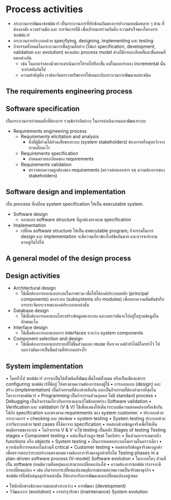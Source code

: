# Process activities
* กระบวนการพัฒนาซอฟต์แวร์ เป็นกระบวนการที่ทับซ้อนกันของการทำงานเทคนิคหลาย ๆ ด้าน ที่ต้องอาศัย ความร่วมมือ และ การจัดการที่ดี เพื่อเป้าหมายร่วมกันคือ ความสำเร็จของโครงการซอฟต์แวร์
* กระบวนการประกอบด้วย specifying, designing, implementing และ testing
* กิจกรรมทั้งหมดในกระบวนการพื้นฐานสี่อย่าง (ได้แก่ specification, development, validation และ evolution) ของแต่ละ process model ต่างก็มีรายละเอียดที่และขั้นตอนที่แตกต่างกัน
  * เช่น ในแบบจำลองน้ำตกจะดำเนินการให้จบไปทีละขั้น แต่ในแบบจำลอง incremental นั้น จะทำสลับกันไป
  * ความสำคัญคือ เราต้องจัดตารางทรัพยากรให้เหมาะกับกระบวนการพัฒนาแต่ละชนิด
## The requirements engineering process
## Software specification
  เป็นกระบวนการกำหนดสิ่งที่ต้องการ รวมข้อจำกัดต่างๆ ในการดำเนินงานและพัฒนาระบบ
*	Requirements engineering process  
     - Requirements elicitation and analysis  
       * สิ่งที่ผู้มีส่วนได้ส่วนเสียของระบบ (system stakeholders) ต้องการหรือมุ่งหวังจากระบบคืออะไร
     - Requirements specification  
       * กำหนดรายละเอียดของ requirements
     -	Requirements validation  
        * ตรวจสอบความถูกต้องของ requirements (ตรวจสอบเอกสาร vs ความต้องการของ stakeholders)
## Software design and implementation
  เป็น process ที่เปลี่ยน  system specification ให้เป็น executable system.
*	Software design
    -	ออกแบบ software structure ที่ถูกต้องตรงตาม specification
*	Implementation
    -	เปลี่ยน software structure ให้เป็น executable program;
 กิจกรรมในการ design และ implementation จะมีความเกี่ยวข้องใกล้ชิดกันมาก และอาจจะทำงานควบคู่กันไปได้
## A general model of the design process
## Design activities
  * Architectural design	
    - ใช้เมื่อต้องการออกแบบระบบในภาพรวม เพื่อให้ได้องค์ประกอบหลัก (principal components) ของระบบ (subsystems หรือ modules) เพื่อบอกความสัมพันธ์หรือการกระจัดกระจายขององค์ประกอบเหล่านั้น 
  * Database design	
    - ใช้เมื่อต้องการออกแบบโครงสร้างข้อมูลของระบบ และบอกว่ามันจะไปอยู่ในฐานข้อมูลในลักษณะใด
  * Interface design
    - ใช้เมื่อต้องการออกแบบการ interfaces ระหว่าง system components 
  * Component selection and design
    - ใช้เมื่อต้องการออกแบบระบบที่ใช้ชิ้นส่วนแบบ reuse ที่หาเจอ แต่ถ้ายังไม่มีใครทำไว้ ให้บอกว่ามันควรเป็นชิ้นส่วนที่ทำงานอย่างไร  

## System implementation
•	โดยทั่วไป ซอฟต์แวร์ อาจจะเป็นได้ทั้งชนิดที่พัฒนาขึ้นใหม่ทั้งหมด หรือเป็นเพียงแค่การ configuring ซอฟต์แวร์ที่มีอยู่ ให้ตรงตามความต้องการของผู้ใช้
•	การออกแบบ (design) และสร้าง (implementation) เป็นกิจกรรมที่ต้องทำสลับกัน และเป็นกิจกรรมที่ต้องทำมากที่สุดในโครงการซอฟต์แวร์
•	Programming เป็นกิจกรรมส่วนบุคคล ไม่มี standard process
•	Debugging เป็นกิจกรรมเกี่ยวกับการหาและแก้ไขข้อบกพร่อง
Software validation
•	Verification และ validation (V & V) ใช้เพื่อแสดงให้เห็นว่าระบบมีความสอดคล้องหรือเข้ากันได้กับ  specification และตรงตาม requirements ของ system customer.
•	ประกอบด้วยกระบวนการ 
•	checking และ review 
•	system testing
•	System testing ประกอบด้วยการรันระบบด้วย test cases ที่ได้มาจาก specification 
•	ทดสอบด้วยข้อมูลจริงเพื่อให้เห็นพฤติกรรมของระบบ
•	ในกิจกรรม V & V จะใช้ testing เป็นหลัก
Stages of testing
Testing stages
•	Component testing
•	แต่ละชิ้นส่วนถูก test โดยอิสระ
•	ชิ้นส่วนอาจจะหมายถึง functions หรือ objects 
•	System testing
•	เป็นการทดสอบระบบโดยรวมในคราวเดียว
•	ควรเน้นที่การทดสอบในส่วนที่ critical
•	Customer testing
•	ทดสอบกับข้อมูลจริงของลูกค้า เพื่อตรวจสอบว่าระบบทำงานตรงตามความต้องการจริงของลูกค้าหรือไม่
Testing phases in a plan-driven software process (V-model)
Software evolution
•	ในระบบใดๆ ส่วนที่เป็น software ย่อมมีความยืดหยุ่นและสามารถเปลี่ยนแปลงได้
•	ความต้องการซอฟต์แวร์อาจจะมีการเปลี่ยนแปลง 
•	เช่น เกิดจากการเปลี่ยนแปลงพฤติการณ์ตามสภาพความเป็นจริงของธุรกิจ
•	ซอฟต์แวร์ที่สนับสนุนธุรกิจเหล่านั้น ก็ต้องรองรับการพัฒนาและเปลี่ยนแปลงอยู่เสมอ

•	ให้นักศึกษาอธิบายความแตกต่างระหว่าง 
•	การพัฒนา (development)  
•	วิวัฒนาการ (evolution) 
•	การบำรุงรักษา (maintenance) 
System evolution 
